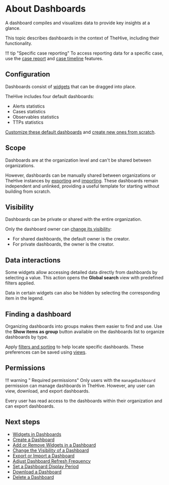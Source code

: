 # About Dashboards

A dashboard compiles and visualizes data to provide key insights at a glance.

This topic describes dashboards in the context of TheHive, including their functionality.

!!! tip "Specific case reporting"
    To access reporting data for a specific case, use the [case report](../../analyst-corner/cases/case-reports/about-case-reports.md) and [case timeline](../cases/case-timelines/about-case-timelines.md) features.

## Configuration

Dashboards consist of [widgets](widgets-dashboards.md) that can be dragged into place.

TheHive includes four default dashboards: 

* Alerts statistics
* Cases statistics
* Observables statistics
* TTPs statistics

[Customize these default dashboards](add-remove-widgets-dashboard.md) and [create new ones from scratch](create-a-dashboard.md).

## Scope

Dashboards are at the organization level and can't be shared between organizations.

However, dashboards can be manually shared between organizations or TheHive instances by [exporting](export-import-a-dashboard.md#export-a-dashboard) and [importing](export-import-a-dashboard.md#import-a-dashboard). These dashboards remain independent and unlinked, providing a useful template for starting without building from scratch.

## Visibility

Dashboards can be private or shared with the entire organization.

Only the dashboard owner can [change its visibility](change-visibility-of-a-dashboard.md):

* For shared dashboards, the default owner is the creator.
* For private dashboards, the owner is the creator.

## Data interactions

Some widgets allow accessing detailed data directly from dashboards by selecting a value. This action opens the **Global search** view with predefined filters applied.

Data in certain widgets can also be hidden by selecting the corresponding item in the legend.

## Finding a dashboard

Organizing dashboards into groups makes them easier to find and use. Use the **Show items as group** button available on the dashboards list to organize dashboards by type.

Apply [filters and sorting](../../analyst-corner/about-filtering-and-sorting.md) to help locate specific dashboards. These preferences can be saved using [views](../views/about-views.md).

## Permissions

!!! warning "<!-- md:version 5.4 --> Required permissions"
    Only users with the `manageDashboard` permission can manage dashboards in TheHive. However, any user can view, download, and export dashboards.

Every user has read access to the dashboards within their organization and can export dashboards.

<h2>Next steps</h2>

* [Widgets in Dashboards](widgets-dashboards.md)
* [Create a Dashboard](create-a-dashboard.md)
* [Add or Remove Widgets in a Dashboard](add-remove-widgets-dashboard.md)
* [Change the Visibility of a Dashboard](change-visibility-of-a-dashboard.md)
* [Export or Import a Dashboard](export-import-a-dashboard.md)
* [Adjust Dashboard Refresh Frequency](adjust-dashboard-refresh-frequency.md)
* [Set a Dashboard Display Period](set-dashboard-display-period.md)
* [Download a Dashboard](download-a-dashboard.md)
* [Delete a Dashboard](delete-a-dashboard.md)
